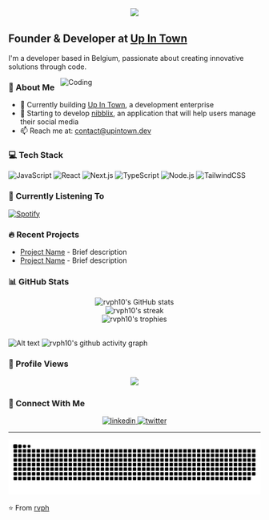 <div align="center">
  <img src="https://readme-typing-svg.herokuapp.com/?lines=Hello,+I'm+rvph+👋;Full-stack+Developer;Founder+of+Up+In+Town&center=true&width=380&height=50">
</div>

## Founder & Developer at [Up In Town](https://upintown.dev)

I'm a developer based in Belgium, passionate about creating innovative solutions through code.

<img align="right" alt="Coding" width="400" src="https://camo.githubusercontent.com/5ddf73ad3a205111cf8c686f687fc216c2946a75005718c8da5b837ad9de78c9/68747470733a2f2f7468756d62732e6766796361742e636f6d2f4576696c4e657874446576696c666973682d736d616c6c2e676966">

### 🚀 About Me
- 🔭 Currently building [Up In Town](https://upintown.dev), a development enterprise
- 🔭 Starting to develop [nibblix](https://nibblix.com), an application that will help users manage their social media
- 📫 Reach me at: contact@upintown.dev

### 💻 Tech Stack
![JavaScript](https://img.shields.io/badge/-JavaScript-F7DF1E?style=for-the-badge&logo=javascript&logoColor=black)
![React](https://img.shields.io/badge/-React-61DAFB?style=for-the-badge&logo=react&logoColor=black)
![Next.js](https://img.shields.io/badge/-Next.js-000000?style=for-the-badge&logo=next.js&logoColor=white)
![TypeScript](https://img.shields.io/badge/-TypeScript-3178C6?style=for-the-badge&logo=typescript&logoColor=white)
![Node.js](https://img.shields.io/badge/-Node.js-339933?style=for-the-badge&logo=node.js&logoColor=white)
![TailwindCSS](https://img.shields.io/badge/-TailwindCSS-06B6D4?style=for-the-badge&logo=tailwindcss&logoColor=white)

### 🎵 Currently Listening To
[![Spotify](https://novatorem-rvph10.vercel.app/api/spotify)](https://open.spotify.com/user/YOUR_SPOTIFY_USER_ID)

### 🔥 Recent Projects
- [Project Name](link) - Brief description
- [Project Name](link) - Brief description

### 📊 GitHub Stats
<div align="center">
  <img src="https://github-readme-stats.vercel.app/api?username=rvph10&show_icons=true&theme=tokyonight" alt="rvph10's GitHub stats" />
  <br />
  <img src="https://github-readme-streak-stats.herokuapp.com/?user=rvph10&theme=tokyonight" alt="rvph10's streak" />
  <br />
  <img src="https://github-profile-trophy.vercel.app/?username=rvph10&theme=tokyonight&no-frame=true&row=1&&margin-w=20&no-bg=true" alt="rvph10's trophies" />
</div>

<br />

![Alt text](https://spotify-recently-played-readme.vercel.app/api?user=rgenu&unique={true|1|on|yes})
![rvph10's github activity graph](https://github-readme-activity-graph.vercel.app/graph?username=rvph10&theme=tokyo-night)

### 👀 Profile Views
<p align="center">
  <img src="https://komarev.com/ghpvc/?username=rvph10&color=blueviolet&style=flat-square">
</p>

### 🔗 Connect With Me
<div align="center">
  <a href="YOUR_LINKEDIN_URL" target="_blank">
    <img src="https://img.shields.io/badge/LinkedIn-0077B5?style=for-the-badge&logo=linkedin&logoColor=white" alt="linkedin" />
  </a>
  <a href="YOUR_TWITTER_URL" target="_blank">
    <img src="https://img.shields.io/badge/Twitter-1DA1F2?style=for-the-badge&logo=twitter&logoColor=white" alt="twitter" />
  </a>
</div>

---

<div align="center">
  <img src="https://raw.githubusercontent.com/platane/snk/output/github-contribution-grid-snake-dark.svg" alt="Snake animation" />
</div>

⭐️ From [rvph](https://github.com/rvph10)
